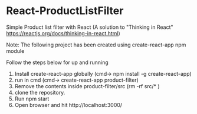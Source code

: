 # React-ProductListFilter
Simple Product list filter with React 
(A solution to "Thinking in React" https://reactjs.org/docs/thinking-in-react.html)

Note: The following project has been created using create-react-app npm module

Follow the steps below for up and running
1. Install create-react-app globally (cmd-> npm install -g create-react-app)
2. run in cmd (cmd-> create-react-app product-filter)
2. Remove the contents inside product-filter/src (rm -rf src/* )
3. clone the repository.
4. Run npm start
5. Open browser and hit http://localhost:3000/
